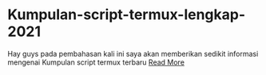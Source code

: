 # Kumpulan-script-termux-lengkap-2021
Hay guys pada pembahasan kali ini saya akan memberikan sedikit informasi mengenai Kumpulan script termux terbaru
<a href="https://www.pemuda23.com/2021/06/kumpulan-script-termux-terbaru.html">Read More</a>
